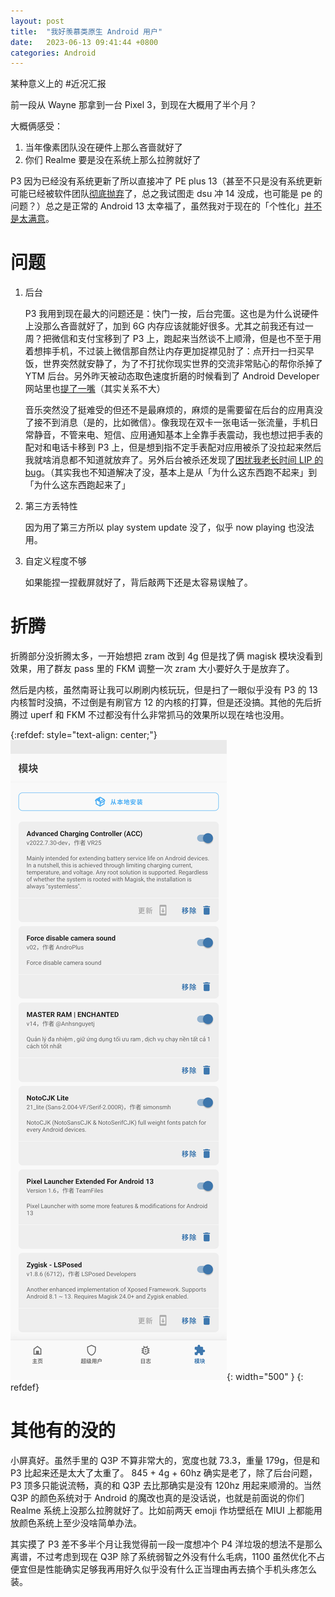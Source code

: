```yaml
---
layout: post
title:  "我好羡慕类原生 Android 用户"
date:   2023-06-13 09:41:44 +0800
categories: Android 
---
```


某种意义上的 #近况汇报

前一段从 Wayne 那拿到一台 Pixel 3，到现在大概用了半个月？

大概俩感受：
1. 当年像素团队没在硬件上那么吝啬就好了
2. 你们 Realme 要是没在系统上那么拉胯就好了

P3 因为已经没有系统更新了所以直接冲了 PE plus 13（甚至不只是没有系统更新可能已经被软件团队[彻底抛弃](https://twitter.com/MishaalRahman/status/1646959317977817088?s=20)了，总之我试图走 dsu 冲 14 没成，也可能是 pe 的问题？）总之是正常的 Android 13 太幸福了，虽然我对于现在的「个性化」[并不是太满意](https://t.me/maaryIsTyping/5684)。

# 问题

1. 后台

    P3 我用到现在最大的问题还是：快门一按，后台完蛋。这也是为什么说硬件上没那么吝啬就好了，加到 6G 内存应该就能好很多。尤其之前我还有过一周？把微信和支付宝移到了 P3 上，跑起来当然谈不上顺滑，但是也不至于用着想摔手机，不过装上微信那自然让内存更加捉襟见肘了：点开扫一扫买早饭，世界突然就安静了，为了不打扰你现实世界的交流非常贴心的帮你杀掉了 YTM 后台。另外昨天被动态取色速度折磨的时候看到了 Android Developer 网站里也[提了一嘴](https://developer.android.com/develop/ui/views/graphics)（其实关系不大）

    音乐突然没了挺难受的但还不是最麻烦的，麻烦的是需要留在后台的应用真没了接不到消息（是的，比如微信）。像我现在双卡一张电话一张流量，手机日常静音，不管来电、短信、应用通知基本上全靠手表震动，我也想过把手表的配对和电话卡移到 P3 上，但是想到指不定手表配对应用被杀了没拉起来然后我就啥消息都不知道就放弃了。另外后台被杀还发现了[困扰我老长时间 LIP 的 bug](https://t.me/maaryIsTyping/5705)。（其实我也不知道解决了没，基本上是从「为什么这东西跑不起来」到「为什么这东西跑起来了」

2. 第三方丢特性

    因为用了第三方所以 play system update 没了，似乎 now playing 也没法用。

3. 自定义程度不够

    如果能捏一捏截屏就好了，背后敲两下还是太容易误触了。

# 折腾

折腾部分没折腾太多，一开始想把 zram 改到 4g 但是找了俩 magisk 模块没看到效果，用了群友 pass 里的 FKM 调整一次 zram 大小要好久于是放弃了。

然后是内核，虽然南哥让我可以刷刷内核玩玩，但是扫了一眼似乎没有 P3 的 13 内核暂时没搞，不过倒是有刷官方 12 的内核的打算，但是还没搞。其他的先后折腾过 uperf 和 FKM 不过都没有什么非常抓马的效果所以现在啥也没用。

{:refdef: style="text-align: center;"}
![在用 Magisk 模块列表](/asset/P3/Magisk.png){: width="500" }
{: refdef}

# 其他有的没的

小屏真好。虽然手里的 Q3P 不算非常大的，宽度也就 73.3，重量 179g，但是和 P3 比起来还是太大了太重了。
845 + 4g + 60hz 确实是老了，除了后台问题，P3 顶多只能说流畅，真的和 Q3P 去比那确实是没有 120hz 用起来顺滑的。当然 Q3P 的颜色系统对于 Android 的魔改也真的是没话说，也就是前面说的你们 Realme 系统上没那么拉胯就好了。比如前两天 emoji 作坊壁纸在 MIUI 上都能用放颜色系统上至少没啥简单办法。

其实摸了 P3 差不多半个月让我觉得前一段一度想冲个 P4 洋垃圾的想法不是那么离谱，不过考虑到现在 Q3P 除了系统弱智之外没有什么毛病，1100 虽然优化不占便宜但是性能确实足够我再用好久似乎没有什么正当理由再去搞个手机头疼怎么装。
